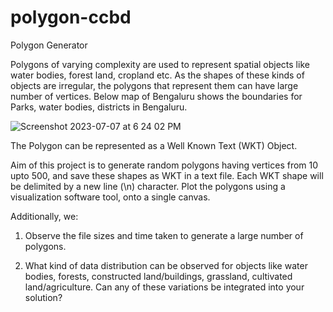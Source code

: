 # polygon-ccbd

Polygon Generator

Polygons of varying complexity are used to represent spatial objects like water bodies, forest land, cropland etc. As the shapes of these kinds of objects
are irregular, the polygons that represent them can have large number of vertices. Below map of Bengaluru shows the boundaries for Parks, water
bodies, districts in Bengaluru.

![Screenshot 2023-07-07 at 6 24 02 PM](https://github.com/ishita1864/polygon-ccbd/assets/62196026/91349f38-f59a-49c3-ad74-f3a1bd0de9d0)

The Polygon can be represented as a Well Known Text (WKT) Object.

Aim of this project is to generate random polygons having vertices from 10 upto 500, and save these shapes as WKT in a text file. Each WKT shape will be
delimited by a new line (\n) character. Plot the polygons using a visualization software tool, onto a single canvas.

Additionally, we: 

1. Observe the file sizes and time taken to generate a large number of
polygons.

2. What kind of data distribution can be observed for objects like water bodies, forests, constructed land/buildings, grassland, cultivated
land/agriculture. Can any of these variations be integrated into your solution?
